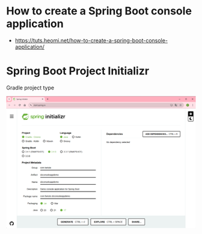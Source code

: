 # How to create a Spring Boot console application
* https://tuts.heomi.net/how-to-create-a-spring-boot-console-application/

# Spring Boot Project Initializr

Gradle project type 

![init-sb-gralde](./images/spring-boot-console-application-initializr.png)


